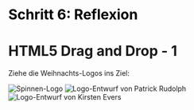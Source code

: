 <h1 style="color:#000000">Schritt 6: Reflexion</h1>

<h1>HTML5 Drag and Drop - 1</h1>
<p>Ziehe die Weihnachts-Logos ins Ziel:</p> <img id="drag1" src="https://wiki-test.selfhtml.org/images/8/87/Selfhtml-logo.gif"
alt="Spinnen-Logo" draggable="false" ondragstart="drag(event)"> <img id="drag2" src="https://wiki-test.selfhtml.org/images/6/63/Selfhtml-logo-Weihnachten-2006_patrick_rudolph.gif"
alt="Logo-Entwurf von Patrick Rudolph" draggable="true" ondragstart="drag(event)"><img id="drag3" src="https://wiki-test.selfhtml.org/images/d/d7/Selfhtml-logo-Weihnachten-2006-ani_kirsten-evers.gif"
alt="Logo-Entwurf von Kirsten Evers" draggable="true" ondragstart="drag(event)">
<div id="ziel" ondrop="drop(event)" ondragover="allowDrop(event)"></div>

<script>
function allowDrop(ev) {
	ev.preventDefault();
}

function drag(ev) {
	ev.dataTransfer.setData('text', ev.target.id);
}

function drop(ev) {
	ev.preventDefault();
	var data = ev.dataTransfer.getData('text');
	ev.target.appendChild(document.getElementById(data));
}

</script>

